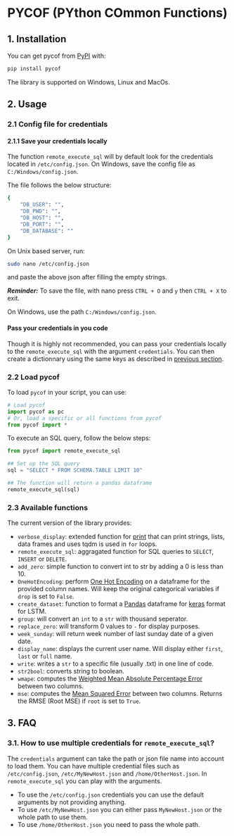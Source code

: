 # PYCOF (PYthon COmmon Functions)

## 1. Installation

You can get pycof from [PyPI](https://pypi.org/project/pycof/) with:

```bash
pip install pycof
```

The library is supported on Windows, Linux and MacOs.

## 2. Usage

### 2.1 Config file for credentials

#### 2.1.1 Save your credentials locally

The function `remote_execute_sql` will by default look for the credentials located in `/etc/config.json`.
On Windows, save the config file as `C:/Windows/config.json`.

The file follows the below structure:

```bash
{
	"DB_USER": "",
	"DB_PWD": "",
	"DB_HOST": "",
	"DB_PORT": "",
	"DB_DATABASE": ""
}

```

On Unix based server, run:
```bash
sudo nano /etc/config.json
```

and paste the above json after filling the empty strings.

*__Reminder:__* To save the file, with nano press `CTRL + O` and `y` then `CTRL + X` to exit.

On Windows, use the path `C:/Windows/config.json`.


#### Pass your credentials in you code

Though it is highly not recommended, you can pass your credentials locally to the `remote_execute_sql` with the argument `credentials`.
You can then create a dictionnary using the same keys as described in [previous section](#111-save-your-credentials-locally).


### 2.2 Load pycof

To load `pycof` in your script, you can use:

```python
# Load pycof
import pycof as pc
# Or, load a specific or all functions from pycof
from pycof import *
```

To execute an SQL query, follow the below steps:

```python
from pycof import remote_execute_sql

## Set up the SQL query
sql = "SELECT * FROM SCHEMA.TABLE LIMIT 10"

## The function will return a pandas dataframe
remote_execute_sql(sql)
```


### 2.3 Available functions

The current version of the library provides:

* `verbose_display`: extended function for [print](https://docs.python.org/3/library/functions.html#print) that can print strings, lists, data frames and uses tqdm is used in `for` loops.
* `remote_execute_sql`: aggragated function for SQL queries to `SELECT`, `INSERT` or `DELETE`.
* `add_zero`: simple function to convert int to str by adding a 0 is less than 10.
* `OneHotEncoding`: perform [One Hot Encoding](https://en.wikipedia.org/wiki/One-hot) on a dataframe for the provided column names. Will keep the original categorical variables if `drop` is set to `False`.
* `create_dataset`: function to format a [Pandas](https://pandas.pydata.org/pandas-docs/stable/reference/frame.html) dataframe for [keras](https://keras.io/) format for LSTM.
* `group`: will convert an `int` to a `str` with thousand seperator.
* `replace_zero`: will transform 0 values to `-` for display purposes.
* `week_sunday`: will return week number of last sunday date of a given date.
* `display_name`: displays the current user name. Will display either `first`, `last` or `full` name.
* `write`: writes a `str` to a specific file (usually .txt) in one line of code.
* `str2bool`: converts string to boolean.
* `wmape`: computes the [Weighted Mean Absolute Percentage Error](https://en.wikipedia.org/wiki/Mean_absolute_percentage_error) between two columns.
* `mse`: computes the [Mean Squared Error](https://en.wikipedia.org/wiki/Mean_squared_error) between two columns. Returns the RMSE (Root MSE) if `root` is set to `True`.


## 3. FAQ

### 3.1. How to use multiple credentials for `remote_execute_sql`?

The `credentials` argument can take the path or json file name into account to load them.
You can have multiple credential files such as `/etc/config.json`, `/etc/MyNewHost.json` and `/home/OtherHost.json`.
In `remote_execute_sql` you can play with the arguments.

* To use the `/etc/config.json` credentials you can use the default arguments by not providing anything.
* To use `/etc/MyNewHost.json` you can either pass `MyNewHost.json` or the whole path to use them.
* To use `/home/OtherHost.json` you need to pass the whole path.

